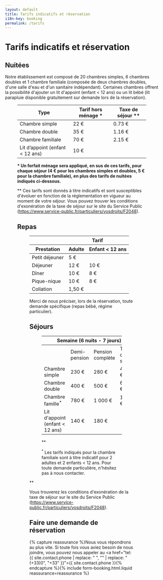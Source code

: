 ```yaml
---
layout: default
title: Tarifs indicatifs et réservation
i18n-key: booking
permalink: /tarifs
---
```

# Tarifs indicatifs et réservation

## Nuitées

Notre établissement est composé de 20 chambres simples, 6 chambres doubles et 1 chambre familiale (composée de deux chambres doubles, d'une salle d'eau et d'un sanitaire indépendant). Certaines chambres offrent la possibilité d'ajouter un lit d'appoint (enfant < 12 ans) ou un lit bébé (lit parapluie disponible gratuitement sur demande lors de la réservation). 

<figure>
    <table>
    <thead>
        <tr>
        <th>Type</th>
        <th class="price">Tarif hors ménage *</th>
        <th>Taxe de séjour **</th>
        </tr>
    </thead>
    <tbody>
        <tr>
        <td>Chambre simple</td>
        <td class="price">22 €</td>
        <td>0.73 €</td>
        </tr>
        <tr>
        <td>Chambre double</td>
        <td class="price">35 €</td>
        <td>1.16 €</td>
        </tr>
        <tr>
        <td>Chambre familiale</td>
        <td class="price">70 €</td>
        <td>2.15 €</td>
        </tr>
        <tr>
        <td>Lit d’appoint (enfant &lt; 12 ans)</td>
        <td class="price">10 €</td>
        </tr>
    </tbody>
    </table>

**\* Un forfait ménage sera appliqué, en sus de ces tarifs, pour chaque séjour (4 € pour les chambres simples et doubles, 5 € pour la chambre familiale), en plus des tarifs de nuitées indiqués ci-dessous.**

** Ces tarifs sont donnés à titre indicatifs et sont susceptibles d'évoluer en fonction de la réglementation en vigueur au moment de votre séjour. Vous pouvez trouver les conditions d'exonération de la taxe de séjour sur le site du Service Public (https://www.service-public.fr/particuliers/vosdroits/F2048).

## Repas

<figure>
    <table>
    <thead>
        <tr>
        <th></th>
        <th colspan="2">Tarif</th>
        </tr>
        <tr>
        <th>Prestation</th>
        <th>Adulte</th>
        <th>Enfant < 12 ans</th>
        </tr>
    </thead>
    <tbody>
        <tr>
        <td>Petit déjeuner</td>
        <td colspan="2" class="price">5 €</td>
        </tr>
        <tr>
        <td>Déjeuner</td>
        <td class="price">12 €</td>
        <td class="price">10 €</td>
        </tr>
        <tr>
        <td>Dîner</td>
        <td class="price">10 €</td>
        <td class="price">8 €</td>
        </tr>
        <tr>
        <td>Pique-nique</td>
        <td class="price">10 €</td>
        <td class="price">8 €</td>
        </tr>
        <tr>
        <td>Collation</td>
        <td colspan="2" class="price">1,50 €</td>
        </tr>
    </tbody>
    </table>
    

Merci de nous préciser, lors de la réservation, toute demande spécifique (repas bébé, régime particulier). 

## Séjours

<figure>
    <table>
        <thead>
            <tr>
                <th colspan="5">Semaine (6 nuits - 7 jours)</th>
            </tr>
        </thead>
        <tbody>
            <tr>
                <td></td>
                <td>Demi-pension</td>
                <td>Pension complète</td>
                <td>Taxe de séjour</td>
            </tr>
            <tr>
                <td>Chambre simple</td>
                <td class="price">230 €</td>
                <td class="price">280 €</td>
                <td class="price">4.38 €</td>
            </tr>
            <tr>
                <td>Chambre double</td>
                <td class="price">400 €</td>
                <td class="price">500 €</td>
                <td class="price">6.96 €</td>
            </tr>
            <tr>
                <td>Chambre famille<sup>*</sup></td>
                <td class="price">780 €</td>
                <td class="price">1 000 €</td>
                <td class="price">12.90 €</td>
            </tr>
            <tr>
                <td>Lit d'appoint (enfant < 12 ans)</td>
                <td class="price">140 €</td>
                <td class="price">180 €</td>
            </tr>
        </tbody>
    </table>
   

 **<figcaption><sup>*</sup> Les tarifs indiqués pour la chambre familiale sont à titre indicatif pour 2 adultes et 2 enfants < 12 ans. Pour toute demande particulière, n'hésitez pas à nous contacter.</figcaption>
</figure>**

Vous trouverez les conditions d'exonération de la taxe de séjour sur le site du Service Public (https://www.service-public.fr/particuliers/vosdroits/F2048).

## Faire une demande de réservation

{% capture reassurance %}Nous vous répondrons au plus vite. Si toute fois vous aviez besoin de nous joindre, vous pouvez nous appeler au <a href="tel:{{ site.contact.phone | replace: " ", "" | replace: "(+33)0", "+33" }}">{{ site.contact.phone }}</a>{% endcapture %}{% include form-booking.html.liquid reassurance=reassurance %}